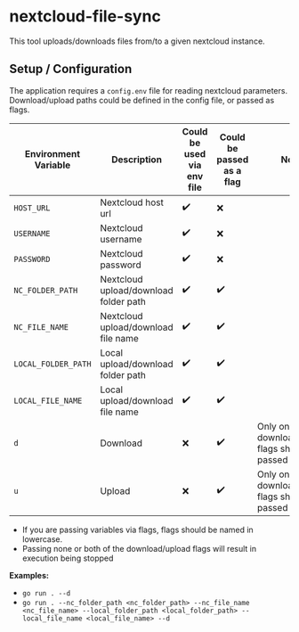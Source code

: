 # nextcloud-file-sync

This tool uploads/downloads files from/to a given nextcloud instance.

## Setup / Configuration
The application requires a `config.env` file for reading nextcloud parameters. Download/upload paths could be defined in the config file, or passed as flags.

| Environment Variable | Description | Could be used via env file | Could be passed as a flag | Notes |
|-----|------|-----|-----|-----|
| `HOST_URL` | Nextcloud host url | :heavy_check_mark:| :x: | |
| `USERNAME` | Nextcloud username | :heavy_check_mark:| :x: | |
| `PASSWORD` | Nextcloud password | :heavy_check_mark:| :x: | |
| `NC_FOLDER_PATH` | Nextcloud upload/download folder path | :heavy_check_mark:| :heavy_check_mark: | |
| `NC_FILE_NAME` | Nextcloud upload/download file name | :heavy_check_mark:| :heavy_check_mark: | |
| `LOCAL_FOLDER_PATH` | Local upload/download folder path | :heavy_check_mark:| :heavy_check_mark: | |
| `LOCAL_FILE_NAME` | Local upload/download file name | :heavy_check_mark:| :heavy_check_mark: | |
| `d` | Download | :x:| :heavy_check_mark: | Only one of download/upload flags should be passed |
| `u` | Upload | :x:| :heavy_check_mark: | Only one of download/upload flags should be passed |

* If you are passing variables via flags, flags should be named in lowercase.
* Passing none or both of the download/upload flags will result in execution being stopped

**Examples:**
* `go run . --d`
* `go run . --nc_folder_path <nc_folder_path> --nc_file_name <nc_file_name> --local_folder_path <local_folder_path> --local_file_name <local_file_name> --d`
